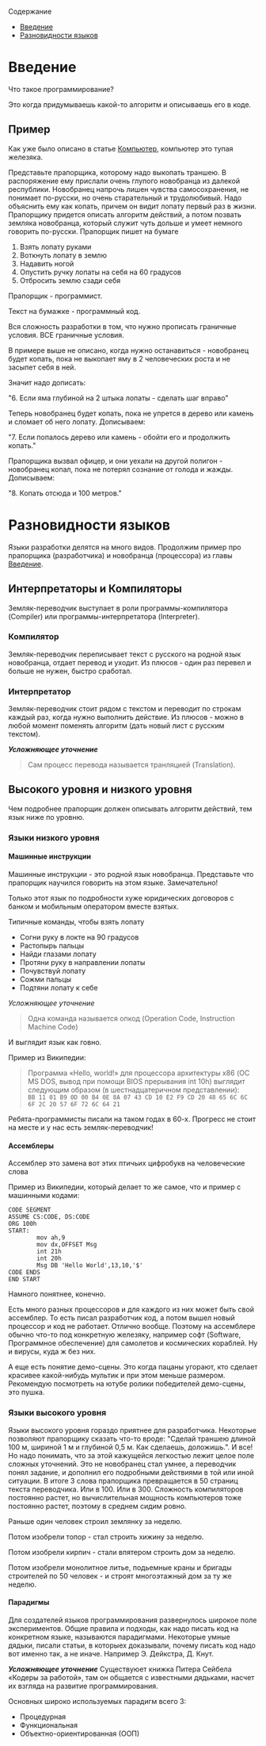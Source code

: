 Содержание 
* [Введение](#введение)
* [Разновидности языков](#разновидности-языков)

# Введение

Что такое программирование? 

Это когда придумываешь какой-то алгоритм и описываешь его в коде.

## Пример
Как уже было описано в статье [Компьютер](./../Общее.md#компьютер.md), компьютер это тупая железяка. 

Представьте прапорщика, которому надо выкопать траншею. В распоряжение ему прислали очень глупого новобранца из далекой республики. Новобранец напрочь лишен чувства самосохранения, не понимает по-русски, но очень старательный и трудолюбивый. Надо объяснить ему как копать, причем он видит лопату первый раз в жизни. 
Прапорщику придется описать алгоритм действий, а потом позвать земляка новобранца, который служит чуть дольше и умеет немного говорить по-русски.
Прапорщик пишет на бумаге
1. Взять лопату руками
2. Воткнуть лопату в землю
3. Надавить ногой
4. Опустить ручку лопаты на себя на 60 градусов
5. Отбросить землю сзади себя

Прапорщик - программист.

Текст на бумажке - программный код. 

Вся сложность разработки в том, что нужно прописать граничные условия. ВСЕ граничные условия.

В примере выше не описано, когда нужно останавиться - новобранец будет копать, пока не выкопает яму в 2 человеческих роста и не засыпет себя в ней.

Значит надо дописать: 

"6. Если яма глубиной на 2 штыка лопаты - сделать шаг вправо"

Теперь новобранец будет копать, пока не упрется в дерево или камень и сломает об него лопату. Дописываем:

"7. Если попалось дерево или камень - обойти его и продолжить копать."

Прапорщика вызвал офицер, и они уехали на другой полигон - новобранец копал, пока не потерял сознание от голода и жажды. 
Дописываем:

"8. Копать отсюда и 100 метров."

# Разновидности языков
Языки разработки делятся на много видов.
Продолжим пример про прапорщика (разработчика) и новобранца (процессора) из главы [Введение](Введение.md).

## Интерпретаторы и Компиляторы
Земляк-переводчик выступает в роли программы-компилятора (Compiler) или программы-интерпретатора (Interpreter).

### Компилятор
Земляк-переводчик переписывает текст с русского на родной язык новобранца, отдает перевод и уходит. Из плюсов - один раз перевел и больше не нужен, быстро сработал.

### Интерпретатор
Земляк-переводчик стоит рядом с текстом и переводит по строкам каждый раз, когда нужно выполнить действие. Из плюсов - можно в любой момент поменять алгоритм (дать новый лист с русским текстом). 

__*Усложняющее уточнение*__
> Сам процесс перевода называется транляцией (Translation).

## Высокого уровня и низкого уровня
Чем подробнее прапорщик должен описывать алгоритм действий, тем язык ниже по уровню.

### Языки низкого уровня
#### Машинные инструкции
Машинные инструкции - это родной язык новобранца. Представьте что прапорщик научился говорить на этом языке. Замечательно! 

Только этот язык по подробности хуже юридических договоров с банком и мобильным оператором вместе взятых.

Типичные команды, чтобы взять лопату
* Согни руку в локте на 90 градусов
* Растопырь пальцы
* Найди глазами лопату
* Протяни руку в направлении лопаты
* Почувствуй лопату
* Сожми пальцы
* Подтяни лопату к себе

*Усложняющее уточнение*
> Одна команда называется опкод (Operation Code, Instruction Machine Code)

И выглядит язык как говно. 

Пример из Википедии:

> Программа «Hello, world!» для процессора архитектуры x86 (ОС MS DOS, вывод при помощи BIOS прерывания int 10h) выглядит следующим образом (в шестнадцатеричном представлении):\
> `BB 11 01 B9 0D 00 B4 0E 8A 07 43 CD 10 E2 F9 CD 20 48 65 6C 6C 6F 2C 20 57 6F 72 6C 64 21`

Ребята-программисты писали на таком годах в 60-х. Прогресс не стоит на месте и у нас есть земляк-переводчик!

#### Ассемблеры

Ассемблер это замена вот этих птичьих цифробукв на человеческие слова

Пример из Википедии, который делает то же самое, что и пример с машинными кодами:

```.MODEL TINY  
CODE SEGMENT  
ASSUME CS:CODE, DS:CODE
ORG 100h
START:
        mov ah,9
        mov dx,OFFSET Msg
        int 21h
        int 20h
        Msg DB 'Hello World',13,10,'$'
CODE ENDS
END START
```

Намного понятнее, конечно. 

Есть много разных процессоров и для каждого из них может быть свой ассемблер. То есть писал разработчик код, а потом вышел новый процессор и код не работает. Отлично вообще. Поэтому на ассемблере обычно что-то под конкретную железяку, например софт (Software, Программное обеспечение) для самолетов и космических кораблей. Ну и вирусы, куда ж без них. 

А еще есть понятие демо-сцены. Это когда пацаны угорают, кто сделает красивее какой-нибудь мультик и при этом меньше размером. Рекомендую посмотреть на ютубе ролики победителей демо-сцены, это пушка.

### Языки высокого уровня

Языки высокого уровня гораздо приятнее для разработчика. Некоторые позволяют прапорщику сказать что-то вроде: "Сделай траншею длиной 100 м, шириной 1 м и глубиной 0,5 м. Как сделаешь, доложишь.". И все! Но надо понимать, что за этой кажущейся легкостью лежит целое поле сложных уточнений. Это не новобранец стал умнее, а переводчик понял задание, и дополнил его подробными действиями в той или иной ситуации. В итоге 3 слова прапорщика превращается в 50 страниц текста переводчика. Или в 100. Или в 300. Сложность компиляторов постоянно растет, но вычислительная мощность компьютеров тоже постоянно растет, поэтому в среднем сидим ровно.

Раньше один  человек строил землянку за неделю.

Потом изобрели топор - стал строить хижину за неделю.

Потом изобрели кирпич - стали впятером строить дом за неделю.

Потом изобрели монолитное литье, подьемные краны и бригады строителей по 50 человек - и строят многоэтажный дом за ту же неделю.

#### Парадигмы
Для создателей языков программирования развернулось широкое поле экспериментов. Общие правила и подходы, как надо писать код на конкретном языке, называются парадигмами. Некоторые умные дядьки, писали статьи, в которыех доказывали, почему писать код надо вот именно так, а не иначе. Например Э. Дейкстра, Д. Кнут.

__*Усложняющее уточнение*__
Существуюет книжка Питера Сейбела «Кодеры за работой», там он общается с известными дядьками, насчет их взгляда на развитие программирования.

Основных широко используемых парадигм всего 3:
* Процедурная
* Функциональная
* Объектно-ориентированная (ООП)




